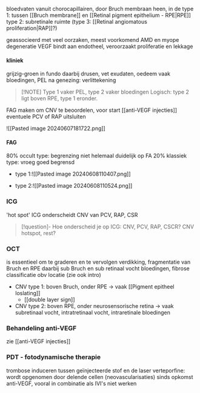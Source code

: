 bloedvaten vanuit chorocapillairen, door Bruch membraan heen, in de 
type 1: tussen [[Bruch membrane]] en [[Retinal pigment epithelium - RPE|RPE]] 
type 2: subretinale ruimte
(type 3: [[Retinal angiomatous proliferation|RAP]]?)

geassocieerd met veel oorzaken, meest voorkomend AMD en myope degeneratie
VEGF bindt aan endotheel, veroorzaakt proliferatie en lekkage

#### kliniek
grijzig-groen in fundo
daarbij drusen, vet exudaten, oedeem
vaak bloedingen, PEL
na genezing: verlittekening

> [!NOTE] Type 1 vaker PEL, type 2 vaker bloedingen
> Logisch: type 2 ligt boven RPE, type 1 eronder.

FAG maken om CNV te beoordelen, voor start [[anti-VEGF injecties]]
eventuele PCV of RAP uitsluiten

![[Pasted image 20240607181722.png]]

#### FAG
80% occult type: begrenzing niet helemaal duidelijk op FA
20% klassiek type: vroeg goed begrensd

- type 1:![[Pasted image 20240608110407.png]]

- type 2:![[Pasted image 20240608110524.png]]
### ICG
'hot spot'
ICG onderscheidt CNV van PCV, RAP, CSR

> [!question]- Hoe onderscheid je op ICG: CNV, PCV, RAP, CSCR?
> CNV hotspot, rest?


### OCT
is essentieel om te graderen en te vervolgen
verdikking, fragmentatie van Bruch en RPE
daarbij sub Bruch en sub retinaal vocht
bloedingen, fibrose
classificatie obv locatie (zie ook intro)
- CNV type 1: boven Bruch, onder RPE -> vaak [[Pigment epitheel loslating]]
	- [[double layer sign]] 
- CNV type 2: boven RPE, onder neurosensorische retina -> vaak subretinaal vocht, intratretinaal vocht, intraretinale bloedingen

### Behandeling anti-VEGF
zie [[anti-VEGF injecties]]

### PDT - fotodynamische therapie
trombose induceren tussen geïnjecteerde stof en de laser
verteporfine: wordt opgenomen door delende cellen (neovascularisaties)
sinds opkomst anti-VEGF, vooral in combinatie als IVI's niet werken

